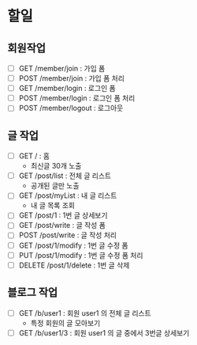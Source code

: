 # 할일

## 회원작업

- [ ] GET /member/join : 가입 폼
- [ ] POST /member/join : 가입 폼 처리
- [ ] GET /member/login : 로그인 폼
- [ ] POST /member/login : 로그인 폼 처리
- [ ] POST /member/logout : 로그아웃

## 글 작업

- [ ] GET / : 홈
    - 최신글 30개 노출
- [ ] GET /post/list : 전체 글 리스트
    - 공개된 글만 노출
- [ ] GET /post/myList : 내 글 리스트
    - 내 글 목록 조회
- [ ] GET /post/1 : 1번 글 상세보기
- [ ] GET /post/write : 글 작성 폼
- [ ] POST /post/write : 글 작성 처리
- [ ] GET /post/1/modify : 1번 글 수정 폼
- [ ] PUT /post/1/modify : 1번 글 수정 폼 처리
- [ ] DELETE /post/1/delete : 1번 글 삭제

## 블로그 작업

- [ ] GET /b/user1 : 회원 user1 의 전체 글 리스트
    - 특정 회원의 글 모아보기
- [ ] GET /b/user1/3 : 회원 user1 의 글 중에서 3번글 상세보기